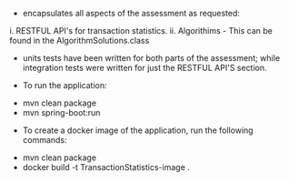 
* encapsulates all aspects of the assessment as requested:

i. RESTFUL API's for transaction statistics.
ii. Algorithims - This can be found in the AlgorithmSolutions.class 

* units tests have been written for both parts of the assessment; while integration tests were written for just the 
  RESTFUL API'S section.
  
* To run the application:
- mvn clean package
- mvn spring-boot:run

  
* To create a docker image of the application, run the following commands:
- mvn clean package
- docker build -t TransactionStatistics-image .



